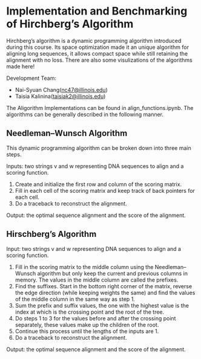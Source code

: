 # Implementation and Benchmarking of Hirchberg’s Algorithm

Hirchberg’s algorithm is a dynamic programming algorithm introduced during this course. Its space optimization made it an unique algorithm for aligning long sequences, it allows compact space while still retaining the alignment with no loss. There are also some visulizations of the algorithms made here!

Development Team:
- Nai-Syuan Chang(nc47@illinois.edu)
- Taisia Kalinina(taisiak2@illinois.edu)


The Aligorithm Implementations can be found in align_functions.ipynb. The algorithms can be generally described in the following manner. 
## Needleman–Wunsch Algorithm
This dynamic programming algorithm can be broken down into three main steps. 

Inputs: two strings v and w representing DNA sequences to align and a scoring function. 
1. Create and initialize the first row and column of the scoring matrix. 
2. Fill in each cell of the scoring matrix and keep track of back pointers for each cell. 
3. Do a traceback to reconstruct the alignment.
   
Output: the optimal sequence alignment and the score of the alignment.

## Hirschberg’s Algorithm 
Input: two strings v and w representing DNA sequences to align and a scoring function. 
1. Fill in the scoring matrix to the middle column using the Needleman–Wunsch algorithm but only keep the current and previous columns in memory. The values in the middle column are called the prefixes.    
2. Find the suffixes. Start in the bottom right corner of the matrix, reverse the edge direction (while keeping weights the same) and find the values of the middle column in the same way as step 1.  
3. Sum the prefix and suffix values, the one with the highest value is the index at which is the crossing point and the root of the tree.  
4. Do steps 1 to 3 for the values before and after the crossing point separately, these values make up the children of the root. 
5. Continue this process until the lengths of the inputs are 1. 
6. Do a traceback to reconstruct the alignment.
   
Output: the optimal sequence alignment and the score of the alignment. 

